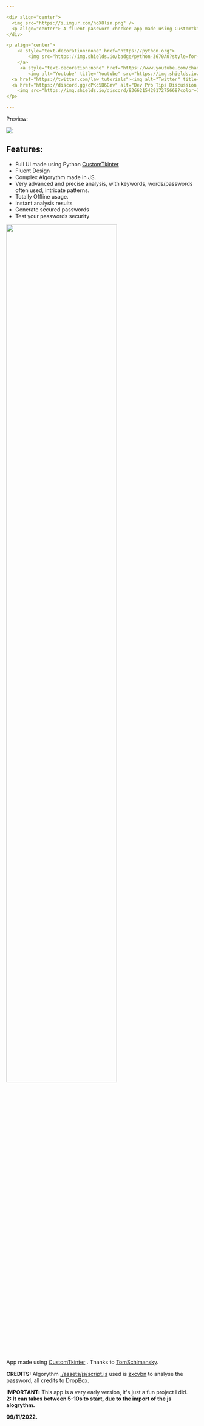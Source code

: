 ```yaml
---

<div align="center">
  <img src="https://i.imgur.com/hoX8lsn.png" />
  <p align="center"> A fluent password checker app made using Customtkinter </p>
</div>

<p align="center">
    <a style="text-decoration:none" href="https://python.org">
        <img src="https://img.shields.io/badge/python-3670A0?style=for-the-badge&logo=python&logoColor=ffdd54" alt="Python" />
    </a>
     <a style="text-decoration:none" href="https://www.youtube.com/channel/UCbfGHhyeHpKXF5rl1cRfvbg">
        <img alt="Youtube" title="Youtube" src="https://img.shields.io/badge/-YouTube-red?style=for-the-badge&logo=youtube&logoColor=white"/></a>
  <a href="https://twitter.com/law_tutorials"><img alt="Twitter" title="Twitter" src="https://img.shields.io/badge/-Twitter-1DA1F2?style=for-the-badge&logo=twitter&logoColor=white"/></a>
  <a href="https://discord.gg/cPKc5B6Gnv" alt="Dev Pro Tips Discussion & Support Server">
    <img src="https://img.shields.io/discord/836621542917275668?color=7289DA&labelColor=4a64bd&logo=discord&logoColor=white&style=for-the-badge"/></a>
</p>

---
```


<p> Preview: </p>
<img src="https://i.imgur.com/1LKzaEN.png" />

## Features:

- Full UI made using Python [CustomTkinter](https://github.com/TomSchimansky/CustomTkinter "CustomTkinter")
- Fluent Design
- Complex Algorythm made in JS.
- Very advanced and precise analysis, with keywords, words/passwords often used, intricate patterns.
- Totally Offline usage.
- Instant analysis results
- Generate secured passwords
- Test your passwords security

<img style="width: 76%" src="https://media.discordapp.net/attachments/765711969234976829/1043444550838013972/Animation4.gif" />


App made using [CustomTkinter](https://github.com/TomSchimansky/CustomTkinter "CustomTkinter") .
Thanks to [TomSchimansky](https://github.com/TomSchimansky/ "TomSchimansky").

**CREDITS:** Algorythm [./assets/js/script.js](https://github.com/LawOff/Pass11/blob/0.0.2/assets/js/script.js "./assets/js/script.js") used is [zxcvbn](https://github.com/dropbox/zxcvbn "zxcvbn") to analyse the password, all credits to DropBox.

**IMPORTANT:** This app is a very early version, it's just a fun project I did. <br>
**2: It can takes between 5-10s to start, due to the import of the js alogrythm.**


**09/11/2022.**
